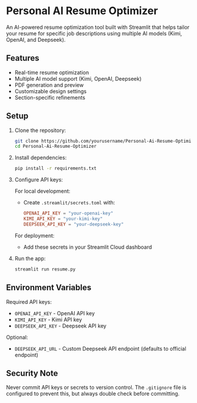 # Personal AI Resume Optimizer

An AI-powered resume optimization tool built with Streamlit that helps tailor your resume for specific job descriptions using multiple AI models (Kimi, OpenAI, and Deepseek).

## Features
- Real-time resume optimization
- Multiple AI model support (Kimi, OpenAI, Deepseek)
- PDF generation and preview
- Customizable design settings
- Section-specific refinements

## Setup

1. Clone the repository:
   ```bash
   git clone https://github.com/yourusername/Personal-Ai-Resume-Optimizer.git
   cd Personal-Ai-Resume-Optimizer
   ```

2. Install dependencies:
   ```bash
   pip install -r requirements.txt
   ```

3. Configure API keys:

   For local development:
   - Create `.streamlit/secrets.toml` with:
     ```toml
     OPENAI_API_KEY = "your-openai-key"
     KIMI_API_KEY = "your-kimi-key"
     DEEPSEEK_API_KEY = "your-deepseek-key"
     ```

   For deployment:
   - Add these secrets in your Streamlit Cloud dashboard

4. Run the app:
   ```bash
   streamlit run resume.py
   ```

## Environment Variables

Required API keys:
- `OPENAI_API_KEY` - OpenAI API key
- `KIMI_API_KEY` - Kimi API key  
- `DEEPSEEK_API_KEY` - Deepseek API key

Optional:
- `DEEPSEEK_API_URL` - Custom Deepseek API endpoint (defaults to official endpoint)

## Security Note

Never commit API keys or secrets to version control. The `.gitignore` file is configured to prevent this, but always double check before committing. 